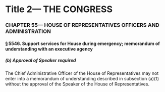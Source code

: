 
# Title 2— THE CONGRESS
### CHAPTER 55— HOUSE OF REPRESENTATIVES OFFICERS AND ADMINISTRATION
#### § 5546. Support services for House during emergency; memorandum of understanding with an executive agency
##### (b) Approval of Speaker required

The Chief Administrative Officer of the House of Representatives may not enter into a memorandum of understanding described in subsection (a)(1) without the approval of the Speaker of the House of Representatives.
